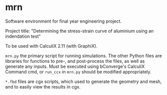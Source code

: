 # mrn
Software environment for final year engineering project.

Project title: "Determining the stress-strain curve of aluminium using an indendation test"

To be used with CalculiX 2.11 (with GraphiX).


```mrn.py``` the primary script for running simulations. The other Python files are libraries for functions to pre-, and post-process the files, as well as generate any inputs. Must be executed using bConverge's CalculiX Command cmd, or ```run_ccx``` in ```mrn.py``` should be modified appropriately.

```*.fbd``` files are cgx scripts, which used to generate the geometry and mesh, and to easily view the results in cgx.